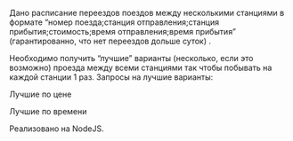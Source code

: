 Дано расписание переездов поездов между несколькими станциями в формате “номер поезда;станция отправления;станция прибытия;стоимость;время отправления;время прибытия” (гарантированно, что нет переездов дольше суток) . 

Необходимо получить “лучшие” варианты (несколько, если это возможно) проезда между всеми станциями так чтобы побывать на каждой станции 1 раз. Запросы на лучшие варианты:

  Лучшие по цене
  
  Лучшие по времени
  
  Реализовано на NodeJS.
